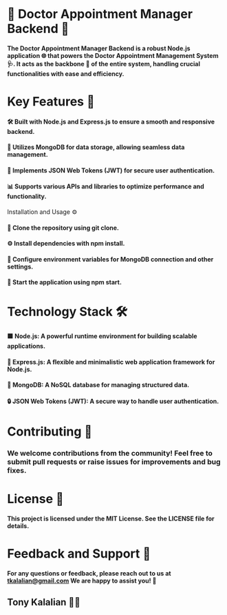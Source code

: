 # 🏥 Doctor Appointment Manager Backend 🚀

#### The Doctor Appointment Manager Backend is a robust Node.js application 🌐 that powers the Doctor Appointment Management System 🩺. It acts as the backbone 🦴 of the entire system, handling crucial functionalities with ease and efficiency.

# Key Features 🌟

#### 🛠️ Built with Node.js and Express.js to ensure a smooth and responsive backend.
#### 💾 Utilizes MongoDB for data storage, allowing seamless data management.
#### 🔐 Implements JSON Web Tokens (JWT) for secure user authentication.
#### 📊 Supports various APIs and libraries to optimize performance and functionality.
   Installation and Usage ⚙️

#### 📂 Clone the repository using git clone.
#### ⚙️ Install dependencies with npm install.
#### 📝 Configure environment variables for MongoDB connection and other settings.
#### 🚀 Start the application using npm start.
# Technology Stack 🛠️

#### 🟩 Node.js: A powerful runtime environment for building scalable applications.
#### 🚂 Express.js: A flexible and minimalistic web application framework for Node.js.
#### 🍃 MongoDB: A NoSQL database for managing structured data.
#### 🔒 JSON Web Tokens (JWT): A secure way to handle user authentication.
# Contributing 🤝

### We welcome contributions from the community! Feel free to submit pull requests or raise issues for improvements and bug fixes.

# License 📄

#### This project is licensed under the MIT License. See the LICENSE file for details.

# Feedback and Support 💌

#### For any questions or feedback, please reach out to us at tkalalian@gmail.com We are happy to assist you! 🤗

## Tony Kalalian 🧑‍💻
